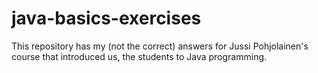 # java-basics-exercises

This repository has my (not the correct) answers for Jussi Pohjolainen's course that introduced us, the students to Java programming.

